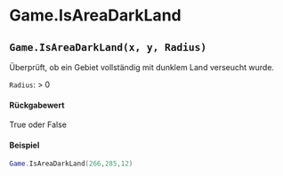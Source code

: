 # Game.IsAreaDarkLand

## `Game.IsAreaDarkLand(x, y, Radius)`

Überprüft, ob ein Gebiet vollständig mit dunklem Land verseucht wurde.

`Radius`: > 0

#### Rückgabewert

True oder False

#### Beispiel

```lua
Game.IsAreaDarkLand(266,285,12)
```
